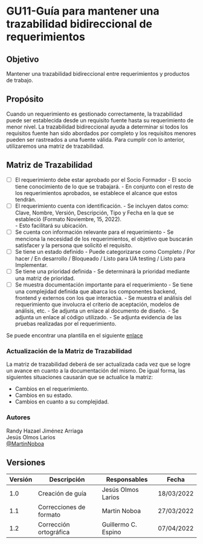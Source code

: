 # GU11-Guía para mantener una trazabilidad bidireccional de requerimientos


## Objetivo

Mantener una trazabilidad bidireccional entre requerimientos y productos de trabajo.

## Propósito

Cuando un requerimiento es gestionado correctamente, la trazabilidad puede ser establecida desde un requisito fuente hasta su requerimiento de menor nivel. La trazabilidad bidireccional ayuda a determinar si todos los requisitos fuente han sido abordados por completo y los requisitos menores pueden ser rastreados a una fuente válida.
Para cumplir con lo anterior, utilizaremos una matriz de trazabilidad.

## Matriz de Trazabilidad  

- [ ] El requerimiento debe estar aprobado por el Socio Formador
        - El socio tiene conocimiento de lo que se trabajará.
        - En conjunto con el resto de los requerimientos aprobados, se establece el alcance que estos tendrán.
- [ ] El requerimiento cuenta con identificación.
        - Se incluyen datos como: Clave, Nombre, Versión, Descripción, Tipo y Fecha en la que se estableció (Formato Noviembre, 15, 2022).	
        - Esto facilitará su ubicación.
- [ ] Se cuenta con información relevante para el requerimiento
        - Se menciona la necesidad de los requerimientos, el objetivo que buscarán satisfacer y la persona que solicitó el requisito.
- [ ] Se tiene un estado definido
        - Puede categorizarse como Completo / Por hacer / En desarrollo / Bloqueado / Listo para UA testing / Listo para Implementar.
- [ ] Se tiene una prioridad definida 
        - Se determinará la prioridad mediante una matriz de prioridad.
- [ ] Se muestra documentación importante para el requerimiento
        - Se tiene una complejidad definida que abarca los componentes backend, frontend y externos con los que interactúa.
        - Se muestra el análisis del requerimiento que involucra el criterio de aceptación, modelos de análisis, etc.
        - Se adjunta un enlace al documento de diseño.
        - Se adjunta un enlace al código utilizado.
        - Se adjunta evidencia de las pruebas realizadas por el requerimiento.

Se puede encontrar una plantilla en el siguiente [enlace](https://docs.google.com/spreadsheets/d/1fzVtNj_sg70hLxa0lR3XwFcB0ptDGkGWR44euACIPrM/edit?usp=sharing)
 

### Actualización de la Matriz de Trazabilidad

La matriz de trazabilidad deberá de ser actualizada cada vez que se logre un avance en cuanto a la documentación del mismo. De igual forma, las siguientes situaciones causarán que se actualice la matriz:
- Cambios en el requerimiento.
- Cambios en su estado.
- Cambios en cuanto a su complejidad.



### Autores
Randy Hazael Jiménez Arriaga  
Jesús Olmos Larios  
[@MartinNoboa](https://www.github.com/MartinNoboa)

## Versiones

| Versión | Descripción             | Responsables   | Fecha      |
| ------- | ----------------------- | -------------- | ---------- |
| 1.0     | Creación de guía        | Jesús Olmos Larios | 18/03/2022 |
| 1.1     | Correcciones de formato | Martin Noboa | 27/03/2022 |
| 1.2     | Corrección ortográfica  | Guillermo C. Espino | 07/04/2022 |







